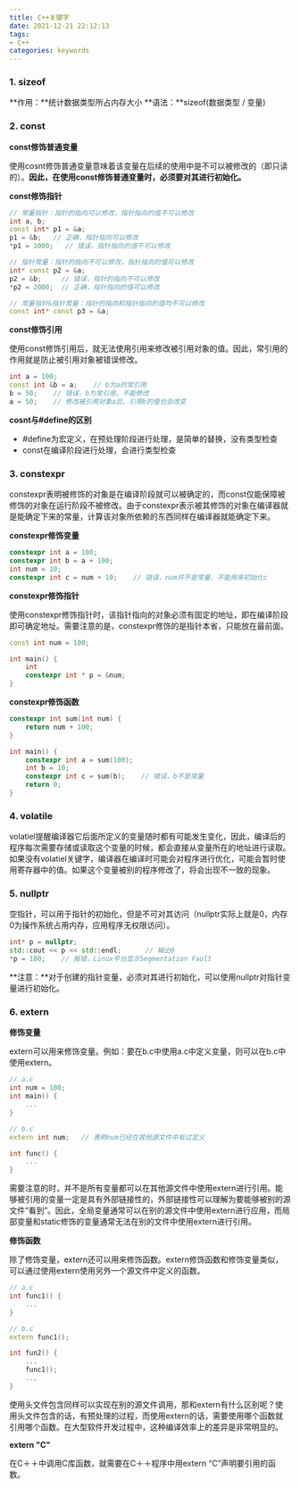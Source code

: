 ```yaml
---
title: C++关键字
date: 2021-12-21 22:12:13
tags:
- C++
categories: keywords
---
```


### 1. sizeof
**作用：**统计数据类型所占内存大小
**语法：**sizeof(数据类型 / 变量)


### 2. const

**const修饰普通变量**

使用cosnt修饰普通变量意味着该变量在后续的使用中是不可以被修改的（即只读的）。**因此，在使用const修饰普通变量时，必须要对其进行初始化。**

**const修饰指针**

```c++
// 常量指针：指针的指向可以修改，指针指向的值不可以修改
int a, b;
const int* p1 = &a;
p1 = &b;   // 正确，指针指向可以修改
*p1 = 1000;   // 错误，指针指向的值不可以修改

// 指针常量：指针的指向不可以修改，指针指向的值可以修改
int* const p2 = &a;
p2 = &b;     // 错误，指针的指向不可以修改
*p2 = 2000;  // 正确，指针指向的值可以修改

// 常量指针&指针常量：指针的指向和指针指向的值均不可以修改
const int* const p3 = &a;
```

**const修饰引用**

使用const修饰引用后，就无法使用引用来修改被引用对象的值。因此，常引用的作用就是防止被引用对象被错误修改。

```c++
int a = 100;
const int &b = a;    // b为a的常引用
b = 50;    // 错误，b为常引用，不能修改
a = 50;    // 修改被引用对象a后，引用b的值也会改变
```

**cosnt与#define的区别**

- #define为宏定义，在预处理阶段进行处理，是简单的替换，没有类型检查
- const在编译阶段进行处理，会进行类型检查

### 3. constexpr

constexpr表明被修饰的对象是在编译阶段就可以被确定的，而const仅能保障被修饰的对象在运行阶段不被修改。由于constexpr表示被其修饰的对象在编译器就是能确定下来的常量，计算该对象所依赖的东西同样在编译器就能确定下来。

**constexpr修饰变量**

```c++
constexpr int a = 100;
constexpr int b = a + 100;
int num = 10;
constexpr int c = num + 10;    // 错误，num并不是常量，不能用来初始化c
```

**constexpr修饰指针**

使用constexpr修饰指针时，该指针指向的对象必须有固定的地址，即在编译阶段即可确定地址。需要注意的是，constexpr修饰的是指针本省，只能放在最前面。

```c++
const int num = 100;

int main() {
    int
    constexpr int * p = &num;
}
```

**constexpr修饰函数**

```c++
constexpr int sum(int num) {
    return num + 100;
}

int main() {
    constexpr int a = sum(100);
    int b = 10;
    constexpr int c = sum(b);    // 错误，b不是常量
    return 0;
}
```

### 4. volatile

volatiel提醒编译器它后面所定义的变量随时都有可能发生变化，因此，编译后的程序每次需要存储或读取这个变量的时候，都会直接从变量所在的地址进行读取。如果没有volatiel关键字，编译器在编译时可能会对程序进行优化，可能会暂时使用寄存器中的值。如果这个变量被别的程序修改了，将会出现不一致的现象。

### 5. nullptr

空指针，可以用于指针的初始化，但是不可对其访问（nullptr实际上就是0，内存0为操作系统占用内存，应用程序无权限访问）。

```c++
int* p = nullptr;
std::cout << p << std::endl;      // 输出0
*p = 100;    // 报错，Linux平台显示Segmentation Fault
```

**注意：**对于创建的指针变量，必须对其进行初始化，可以使用nullptr对指针变量进行初始化。

### 6. extern

**修饰变量**

extern可以用来修饰变量。例如：要在b.c中使用a.c中定义变量，则可以在b.c中使用extern。

```c++
// a.c
int num = 100;
int main() {
    ...
}

// b.c
extern int num;   // 表明num已经在其他源文件中有过定义

int func() {
    ...
}
```
需要注意的时，并不是所有变量都可以在其他源文件中使用extern进行引用。能够被引用的变量一定是具有外部链接性的，外部链接性可以理解为要能够被别的源文件“看到”。因此，全局变量通常可以在别的源文件中使用extern进行应用，而局部变量和static修饰的变量通常无法在别的文件中使用extern进行引用。

**修饰函数**

除了修饰变量，extern还可以用来修饰函数。extern修饰函数和修饰变量类似，可以通过使用extern使用另外一个源文件中定义的函数。

```c++
// a.c
int func1() {
    ...
}

// b.c
extern func1();

int fun2() {
    ...
    func1();
    ...
}
```

使用头文件包含同样可以实现在别的源文件调用，那和extern有什么区别呢？使用头文件包含的话，有预处理的过程，而使用extern的话，需要使用哪个函数就引用哪个函数。在大型软件开发过程中，这种编译效率上的差异是非常明显的。

**extern "C"**

在C＋＋中调用C库函数，就需要在C＋＋程序中用extern “C”声明要引用的函数。

